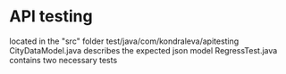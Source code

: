 # API testing 
located in the "src" folder test/java/com/kondraleva/apitesting
CityDataModel.java describes the expected json model
RegressTest.java contains two necessary tests
